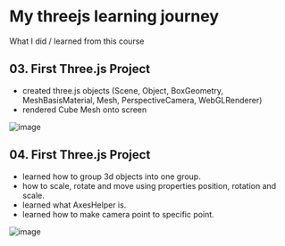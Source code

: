 # My threejs learning journey

What I did / learned from this course

## 03. First Three.js Project
- created three.js objects (Scene, Object, BoxGeometry, MeshBasisMaterial, Mesh, PerspectiveCamera, WebGLRenderer)
- rendered Cube Mesh onto screen

![image](https://github.com/jeheecheon/threejs-journey/assets/62019774/30d5affe-ac39-4f72-84c1-53ec849f5e8d)

## 04. First Three.js Project
- learned how to group 3d objects into one group.
- how to scale, rotate and move using properties position, rotation and scale.
- learned what AxesHelper is.
- learned how to make camera point to specific point.

![image](https://github.com/jeheecheon/threejs-journey/assets/62019774/a72c574d-7ca1-4b30-a0fc-bb2261b5085c)
